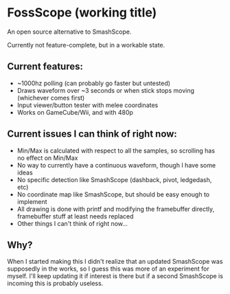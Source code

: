 # FossScope (working title)

An open source alternative to SmashScope.

Currently not feature-complete, but in a workable state.

## Current features:
- ~1000hz polling (can probably go faster but untested)
- Draws waveform over ~3 seconds or when stick stops moving (whichever comes first)
- Input viewer/button tester with melee coordinates
- Works on GameCube/Wii, and with 480p

## Current issues I can think of right now:
- Min/Max is calculated with respect to all the samples, so scrolling has no effect on Min/Max
- No way to currently have a continuous waveform, though I have some ideas
- No specific detection like SmashScope (dashback, pivot, ledgedash, etc)
- No coordinate map like SmashScope, but should be easy enough to implement
- All drawing is done with printf and modifying the framebuffer directly, framebuffer stuff at least needs replaced
- Other things I can't think of right now...

## Why?
When I started making this I didn't realize that an updated SmashScope was supposedly in the works, so I guess this was
more of an experiment for myself. I'll keep updating it if interest is there but if a second SmashScope is incoming
this is probably useless.